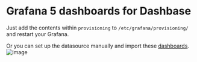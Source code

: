 # Grafana 5 dashboards for Dashbase

Just add the contents within `provisioning` to `/etc/grafana/provisioning/` and restart your Grafana. 

Or you can set up the datasource manually and import these [dashboards](https://github.com/dashbase/grafana-dashboards/tree/master/provisioning/dashboards).
![image](https://i.gyazo.com/24334c1b7f29b18ae4ff41c105c72e03.png)

